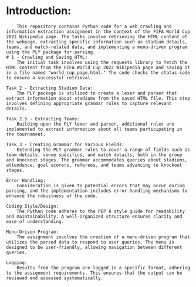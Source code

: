 
   # Introduction:
        This repository contains Python code for a web crawling and information extraction assignment in the context of the FIFA World Cup 2022 Wikipedia page. The tasks involve retrieving the HTML content of the webpage, extracting specific information such as stadium details, teams, and match-related data, and implementing a menu-driven program using the PLY package for parsing.
    # 1 - Crawling and Saving HTML:
        The initial task involves using the requests library to fetch the HTML content from the FIFA World Cup 2022 Wikipedia page and saving it in a file named "world_cup_page.html." The code checks the status code to ensure a successful retrieval.

    Task 2 - Extracting Stadium Data:
        The PLY package is utilized to create a lexer and parser that extract information about stadiums from the saved HTML file. This step involves defining appropriate grammar rules to capture relevant details.

    Task 2.5 - Extracting Teams:
        Building upon the PLY lexer and parser, additional rules are implemented to extract information about all teams participating in the tournament.

    Task 3 - Creating Grammar for Various Fields:
        Extending the PLY grammar rules to cover a range of fields such as team details, venue specifics, and match details, both in the group and knockout stages. The grammar accommodates queries about stadiums, attendance, goal scorers, referees, and teams advancing to knockout stages.

    Error Handling:
        Consideration is given to potential errors that may occur during parsing, and the implementation includes error-handling mechanisms to enhance the robustness of the code.

    Coding Style/Design:
        The Python code adheres to the PEP 8 style guide for readability and maintainability. A well-organized structure ensures clarity and ease of understanding.

    Menu-Driven Program:
        The assignment involves the creation of a menu-driven program that utilizes the parsed data to respond to user queries. The menu is designed to be user-friendly, allowing navigation between different queries.

    Logging:
        Results from the program are logged in a specific format, adhering to the assignment requirements. This ensures that the output can be reviewed and assessed systematically.
